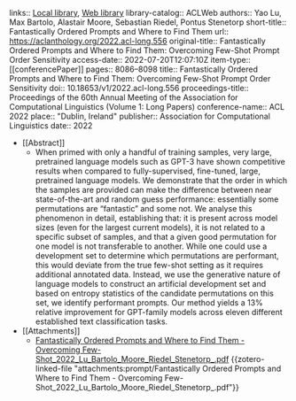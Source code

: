 links:: [Local library](zotero://select/library/items/S46FDJKY), [Web library](https://www.zotero.org/users/9034808/items/S46FDJKY)
library-catalog:: ACLWeb
authors:: Yao Lu, Max Bartolo, Alastair Moore, Sebastian Riedel, Pontus Stenetorp
short-title:: Fantastically Ordered Prompts and Where to Find Them
url:: https://aclanthology.org/2022.acl-long.556
original-title:: Fantastically Ordered Prompts and Where to Find Them: Overcoming Few-Shot Prompt Order Sensitivity
access-date:: 2022-07-20T12:07:10Z
item-type:: [[conferencePaper]]
pages:: 8086–8098
title:: Fantastically Ordered Prompts and Where to Find Them: Overcoming Few-Shot Prompt Order Sensitivity
doi:: 10.18653/v1/2022.acl-long.556
proceedings-title:: Proceedings of the 60th Annual Meeting of the Association for Computational Linguistics (Volume 1: Long Papers)
conference-name:: ACL 2022
place:: "Dublin, Ireland"
publisher:: Association for Computational Linguistics
date:: 2022

- [[Abstract]]
	- When primed with only a handful of training samples, very large, pretrained language models such as GPT-3 have shown competitive results when compared to fully-supervised, fine-tuned, large, pretrained language models. We demonstrate that the order in which the samples are provided can make the difference between near state-of-the-art and random guess performance: essentially some permutations are “fantastic” and some not. We analyse this phenomenon in detail, establishing that: it is present across model sizes (even for the largest current models), it is not related to a specific subset of samples, and that a given good permutation for one model is not transferable to another. While one could use a development set to determine which permutations are performant, this would deviate from the true few-shot setting as it requires additional annotated data. Instead, we use the generative nature of language models to construct an artificial development set and based on entropy statistics of the candidate permutations on this set, we identify performant prompts. Our method yields a 13% relative improvement for GPT-family models across eleven different established text classification tasks.
- [[Attachments]]
	- [Fantastically Ordered Prompts and Where to Find Them - Overcoming Few-Shot_2022_Lu_Bartolo_Moore_Riedel_Stenetorp_.pdf](zotero://select/library/items/6PT9X7L3) {{zotero-linked-file "attachments:prompt/Fantastically Ordered Prompts and Where to Find Them - Overcoming Few-Shot_2022_Lu_Bartolo_Moore_Riedel_Stenetorp_.pdf"}}
